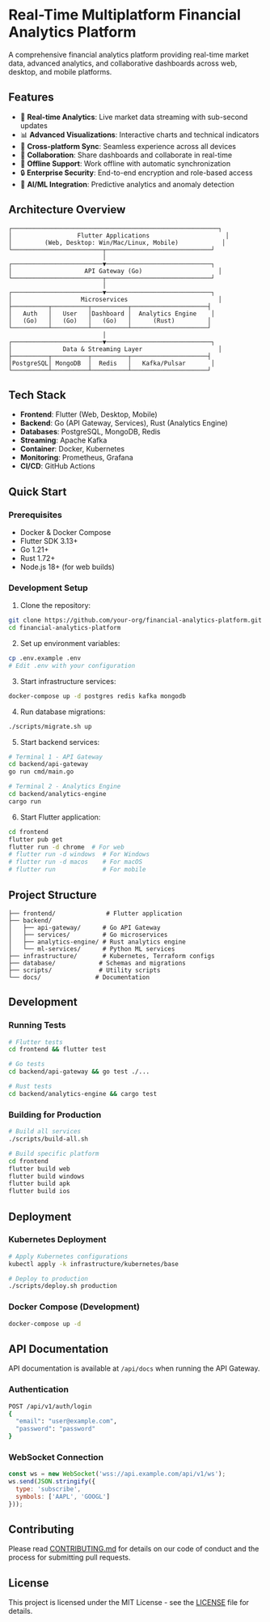 # Real-Time Multiplatform Financial Analytics Platform

A comprehensive financial analytics platform providing real-time market data, advanced analytics, and collaborative dashboards across web, desktop, and mobile platforms.

## Features

- 🚀 **Real-time Analytics**: Live market data streaming with sub-second updates
- 📊 **Advanced Visualizations**: Interactive charts and technical indicators
- 🔄 **Cross-platform Sync**: Seamless experience across all devices
- 🤝 **Collaboration**: Share dashboards and collaborate in real-time
- 📱 **Offline Support**: Work offline with automatic synchronization
- 🔒 **Enterprise Security**: End-to-end encryption and role-based access
- 🤖 **AI/ML Integration**: Predictive analytics and anomaly detection

## Architecture Overview

```
┌─────────────────────────────────────────────────────────┐
│                  Flutter Applications                     │
│         (Web, Desktop: Win/Mac/Linux, Mobile)            │
└─────────────────────────┬─────────────────────────────┘
                          │
┌─────────────────────────▼─────────────────────────────┐
│                    API Gateway (Go)                     │
└─────────────────────────┬─────────────────────────────┘
                          │
┌─────────────────────────▼─────────────────────────────┐
│                   Microservices                         │
├──────────┬──────────┬──────────┬─────────────────────┤
│   Auth   │   User   │Dashboard │  Analytics Engine    │
│   (Go)   │   (Go)   │   (Go)   │      (Rust)         │
└──────────┴──────────┴──────────┴─────────────────────┘
                          │
┌─────────────────────────▼─────────────────────────────┐
│              Data & Streaming Layer                     │
├──────────┬──────────┬──────────┬─────────────────────┤
│PostgreSQL│ MongoDB  │  Redis   │   Kafka/Pulsar       │
└──────────┴──────────┴──────────┴─────────────────────┘
```

## Tech Stack

- **Frontend**: Flutter (Web, Desktop, Mobile)
- **Backend**: Go (API Gateway, Services), Rust (Analytics Engine)
- **Databases**: PostgreSQL, MongoDB, Redis
- **Streaming**: Apache Kafka
- **Container**: Docker, Kubernetes
- **Monitoring**: Prometheus, Grafana
- **CI/CD**: GitHub Actions

## Quick Start

### Prerequisites

- Docker & Docker Compose
- Flutter SDK 3.13+
- Go 1.21+
- Rust 1.72+
- Node.js 18+ (for web builds)

### Development Setup

1. Clone the repository:
```bash
git clone https://github.com/your-org/financial-analytics-platform.git
cd financial-analytics-platform
```

2. Set up environment variables:
```bash
cp .env.example .env
# Edit .env with your configuration
```

3. Start infrastructure services:
```bash
docker-compose up -d postgres redis kafka mongodb
```

4. Run database migrations:
```bash
./scripts/migrate.sh up
```

5. Start backend services:
```bash
# Terminal 1 - API Gateway
cd backend/api-gateway
go run cmd/main.go

# Terminal 2 - Analytics Engine
cd backend/analytics-engine
cargo run
```

6. Start Flutter application:
```bash
cd frontend
flutter pub get
flutter run -d chrome  # For web
# flutter run -d windows  # For Windows
# flutter run -d macos    # For macOS
# flutter run             # For mobile
```

## Project Structure

```
├── frontend/              # Flutter application
├── backend/              
│   ├── api-gateway/      # Go API Gateway
│   ├── services/         # Go microservices
│   ├── analytics-engine/ # Rust analytics engine
│   └── ml-services/      # Python ML services
├── infrastructure/       # Kubernetes, Terraform configs
├── database/            # Schemas and migrations
├── scripts/             # Utility scripts
└── docs/               # Documentation
```

## Development

### Running Tests

```bash
# Flutter tests
cd frontend && flutter test

# Go tests
cd backend/api-gateway && go test ./...

# Rust tests
cd backend/analytics-engine && cargo test
```

### Building for Production

```bash
# Build all services
./scripts/build-all.sh

# Build specific platform
cd frontend
flutter build web
flutter build windows
flutter build apk
flutter build ios
```

## Deployment

### Kubernetes Deployment

```bash
# Apply Kubernetes configurations
kubectl apply -k infrastructure/kubernetes/base

# Deploy to production
./scripts/deploy.sh production
```

### Docker Compose (Development)

```bash
docker-compose up -d
```

## API Documentation

API documentation is available at `/api/docs` when running the API Gateway.

### Authentication

```bash
POST /api/v1/auth/login
{
  "email": "user@example.com",
  "password": "password"
}
```

### WebSocket Connection

```javascript
const ws = new WebSocket('wss://api.example.com/api/v1/ws');
ws.send(JSON.stringify({
  type: 'subscribe',
  symbols: ['AAPL', 'GOOGL']
}));
```

## Contributing

Please read [CONTRIBUTING.md](CONTRIBUTING.md) for details on our code of conduct and the process for submitting pull requests.

## License

This project is licensed under the MIT License - see the [LICENSE](LICENSE) file for details.